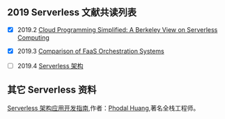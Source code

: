 

## 2019 Serverless 文献共读列表

- [x]  2019.2 [Cloud Programming Simplified: A Berkeley View on Serverless Computing](https://rise.cs.berkeley.edu/blog/a-berkeley-view-on-serverless-computing/)
- [x]  2019.3 [Comparison of FaaS Orchestration Systems](https://arxiv.org/pdf/1807.11248.pdf)
- [ ]  2019.4 [Serverless 架构](https://martinfowler.com/articles/serverless.html)


## 其它 Serverless 资料

[Serverless 架构应用开发指南](https://github.com/phodal/serverless/releases/tag/1.0),作者：[Phodal Huang](https://www.phodal.com/),著名全栈工程师。
